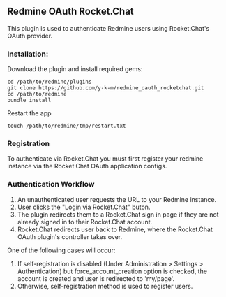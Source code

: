## Redmine OAuth Rocket.Chat 

This plugin is used to authenticate Redmine users using Rocket.Chat's OAuth provider.

### Installation:

Download the plugin and install required gems:

```console
cd /path/to/redmine/plugins
git clone https://github.com/y-k-m/redmine_oauth_rocketchat.git
cd /path/to/redmine
bundle install
```

Restart the app

```console
touch /path/to/redmine/tmp/restart.txt
```

### Registration

To authenticate via Rocket.Chat you must first register your redmine instance via the Rocket.Chat OAuth application configs.

### Authentication Workflow

1. An unauthenticated user requests the URL to your Redmine instance.
2. User clicks the "Login via Rocket.Chat" buton.
3. The plugin redirects them to a Rocket.Chat sign in page if they are not already signed in to their Rocket.Chat account.
4. Rocket.Chat redirects user back to Redmine, where the Rocket.Chat OAuth plugin's controller takes over.

One of the following cases will occur:

1. If self-registration is disabled (Under Administration > Settings > Authentication) but force_account_creation option is checked, the account is created and user is redirected to 'my/page'.
2. Otherwise, self-registration method is used to register users.